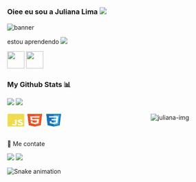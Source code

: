 ### Oiee eu sou a Juliana Lima <img src="https://media.giphy.com/media/mGcNjsfWAjY5AEZNw6/giphy.gif" width="50">

<img align="center" src="https://raw.githubusercontent.com/gist/brudnak/aba00c9a1c92d226f68e8ad8ba1e0a40/raw/e1e4a92f6072d15014f19aa8903d24a1ac0c41a4/nyan-cat.gif" alt="banner" width="900" height="300">

<P>estou aprendendo <img src="https://media.giphy.com/media/WUlplcMpOCEmTGBtBW/giphy.gif" width="30"></P>
<img src="https://encrypted-tbn0.gstatic.com/images?q=tbn:ANd9GcQwgxLn9fmEz1DFhMS6lLFUZbm1xxBHLYrtw4TjxQEDZlXAoR_fCYx253a3hp2HccKhsNk&usqp=CAU" width="40" height="40"/> 
<img src="https://cdn-icons-png.flaticon.com/512/148/148825.png" width="40" height="40"/> 
<div>
  <h3>My Github Stats 📊</h3>
  <img height="200px"  src="https://github-readme-stats.vercel.app/api?username=Juliana-L1ma&show_icons=true&theme=radical&include_all_commits=true&count_private=true"/>
  <img height="200px"src="https://github-readme-stats.vercel.app/api/top-langs/?username=Juliana-L1ma&layout=compact&langs_count=16&theme=radical"/>
  
<div style="display: inline_block"><br>
  <img align="center" alt="juliana-Js" height="30" width="40" src="https://raw.githubusercontent.com/devicons/devicon/master/icons/javascript/javascript-plain.svg">
  <img align="center" alt="juliana-HTML" height="30" width="40" src="https://raw.githubusercontent.com/devicons/devicon/master/icons/html5/html5-original.svg">
  <img align="center" alt="juliana-CSS" height="30" width="40" src="https://raw.githubusercontent.com/devicons/devicon/master/icons/css3/css3-original.svg">
  <img align="right" width="170px" height="170px" alt="juliana-img" src="https://encrypted-tbn0.gstatic.com/images?q=tbn:ANd9GcQROMkA-V9nFpgs6sR3-ZlvbN7jW6sh970rp39P_2M&s">
</div>
<br>
<div>
  <p>📩 Me contate</p>
  <a href = "mailto:jp6001707@gmail.com"><img src="https://img.shields.io/badge/Gmail-D14836?style=for-the-badge&logo=gmail&logoColor=white" target="_blank"></a>
  <a href="https://www.linkedin.com/in/juliana-lima-aa3b79230/" target="_blank"><img src="https://img.shields.io/badge/-LinkedIn-%230077B5?style=for-the-badge&logo=linkedin&logoColor=white" target="_blank"></a>   
</div>

![Snake animation](https://github.com/rafaballerini2/rafaballerini2/blob/output/github-contribution-grid-snake.svg)

 
